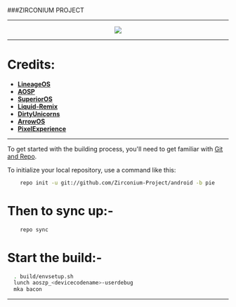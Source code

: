 ###ZIRCONIUM PROJECT

-----------------------------------------------------------------------------

<p align="center">
 <img src="https://github.com/Zirconium-Project/android/blob/Stage/zirconium.png" > 
</p>

-----------------------------------------------------------------------------
Credits:
=======

 * [**LineageOS**](https://github.com/LineageOS)
 * [**AOSP**](https://android.googlesource.com)
 * [**SuperiorOS**](https://github.com/SuperiorOS)
 * [**Liquid-Remix**](https://github.com/LiquidRemix)
 * [**DirtyUnicorns**](https://github.com/dirtyunicorns)
 * [**ArrowOS**](https://github.com/ArrowOS)
  * [**PixelExperience**](https://github.com/PixelExperience)
 
-----------------------------------------------------------------------------

To get started with the building process, you'll need to get familiar with [Git and Repo](http://source.android.com/source/using-repo.html).

To initialize your local repository, use a command like this:

```bash
    repo init -u git://github.com/Zirconium-Project/android -b pie
```

Then to sync up:-
================

```bash
    repo sync 
```

Start the build:-
=================

```bash
  . build/envsetup.sh
  lunch aoszp_<devicecodename>-userdebug
  mka bacon 
```
-----------------------------------------------------------------------------

